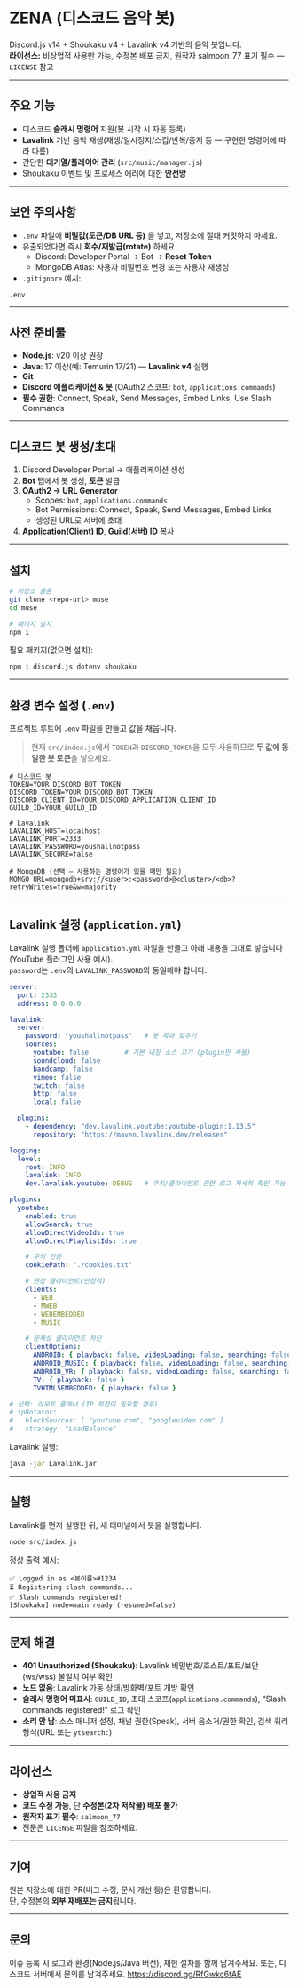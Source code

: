 # ZENA (디스코드 음악 봇)

Discord.js v14 + Shoukaku v4 + Lavalink v4 기반의 음악 봇입니다.  
**라이선스:** 비상업적 사용만 가능, 수정본 배포 금지, 원작자 salmoon_77 표기 필수 — `LICENSE` 참고

---

## 주요 기능

- 디스코드 **슬래시 명령어** 지원(봇 시작 시 자동 등록)
- **Lavalink** 기반 음악 재생(재생/일시정지/스킵/반복/중지 등 — 구현한 명령어에 따라 다름)
- 간단한 **대기열/플레이어 관리** (`src/music/manager.js`)
- Shoukaku 이벤트 및 프로세스 에러에 대한 **안전망**

---

## 보안 주의사항

- `.env` 파일에 **비밀값(토큰/DB URL 등)** 을 넣고, 저장소에 절대 커밋하지 마세요.
- 유출되었다면 즉시 **회수/재발급(rotate)** 하세요.
  - Discord: Developer Portal → Bot → **Reset Token**
  - MongoDB Atlas: 사용자 비밀번호 변경 또는 사용자 재생성
- `.gitignore` 예시:
```gitignore
.env
```

---

## 사전 준비물

- **Node.js**: v20 이상 권장
- **Java**: 17 이상(예: Temurin 17/21) — **Lavalink v4** 실행
- **Git**
- **Discord 애플리케이션 & 봇** (OAuth2 스코프: `bot`, `applications.commands`)
- **필수 권한**: Connect, Speak, Send Messages, Embed Links, Use Slash Commands

---

## 디스코드 봇 생성/초대

1. Discord Developer Portal → 애플리케이션 생성
2. **Bot** 탭에서 봇 생성, **토큰** 발급
3. **OAuth2 → URL Generator**
   - Scopes: `bot`, `applications.commands`
   - Bot Permissions: Connect, Speak, Send Messages, Embed Links
   - 생성된 URL로 서버에 초대
4. **Application(Client) ID**, **Guild(서버) ID** 복사

---

## 설치

```bash
# 저장소 클론
git clone <repo-url> muse
cd muse

# 패키지 설치
npm i
```

필요 패키지(없으면 설치):
```bash
npm i discord.js dotenv shoukaku
```

---

## 환경 변수 설정 (`.env`)

프로젝트 루트에 `.env` 파일을 만들고 값을 채웁니다.  
> 현재 `src/index.js`에서 `TOKEN`과 `DISCORD_TOKEN`을 모두 사용하므로 **두 값에 동일한 봇 토큰**을 넣으세요.

```env
# 디스코드 봇
TOKEN=YOUR_DISCORD_BOT_TOKEN
DISCORD_TOKEN=YOUR_DISCORD_BOT_TOKEN
DISCORD_CLIENT_ID=YOUR_DISCORD_APPLICATION_CLIENT_ID
GUILD_ID=YOUR_GUILD_ID

# Lavalink
LAVALINK_HOST=localhost
LAVALINK_PORT=2333
LAVALINK_PASSWORD=youshallnotpass
LAVALINK_SECURE=false

# MongoDB (선택 — 사용하는 명령어가 있을 때만 필요)
MONGO_URL=mongodb+srv://<user>:<password>@<cluster>/<db>?retryWrites=true&w=majority
```

---

## Lavalink 설정 (`application.yml`)

Lavalink 실행 폴더에 `application.yml` 파일을 만들고 아래 내용을 그대로 넣습니다(YouTube 플러그인 사용 예시).  
`password`는 `.env`의 `LAVALINK_PASSWORD`와 동일해야 합니다.

```yaml
server:
  port: 2333
  address: 0.0.0.0

lavalink:
  server:
    password: "youshallnotpass"   # 봇 쪽과 맞추기
    sources:
      youtube: false         # 기본 내장 소스 끄기 (plugin만 사용)
      soundcloud: false
      bandcamp: false
      vimeo: false
      twitch: false
      http: false
      local: false

  plugins:
    - dependency: "dev.lavalink.youtube:youtube-plugin:1.13.5"
      repository: "https://maven.lavalink.dev/releases"

logging:
  level:
    root: INFO
    lavalink: INFO
    dev.lavalink.youtube: DEBUG   # 쿠키/클라이언트 관련 로그 자세히 확인 가능

plugins:
  youtube:
    enabled: true
    allowSearch: true
    allowDirectVideoIds: true
    allowDirectPlaylistIds: true

    # 쿠키 인증
    cookiePath: "./cookies.txt"

    # 권장 클라이언트(안정적)
    clients:
      - WEB
      - MWEB
      - WEBEMBEDDED
      - MUSIC

    # 문제성 클라이언트 차단
    clientOptions:
      ANDROID: { playback: false, videoLoading: false, searching: false }
      ANDROID_MUSIC: { playback: false, videoLoading: false, searching: false }
      ANDROID_VR: { playback: false, videoLoading: false, searching: false }
      TV: { playback: false }
      TVHTML5EMBEDDED: { playback: false }

# 선택: 라우트 플래너 (IP 회전이 필요할 경우)
# ipRotator:
#   blockSources: [ "youtube.com", "googlevideo.com" ]
#   strategy: "LoadBalance"
```

Lavalink 실행:
```bash
java -jar Lavalink.jar
```

---

## 실행

Lavalink를 먼저 실행한 뒤, 새 터미널에서 봇을 실행합니다.

```bash
node src/index.js
```

정상 출력 예시:
```
✅ Logged in as <봇이름>#1234
⏳ Registering slash commands...
✅ Slash commands registered!
[Shoukaku] node=main ready (resumed=false)
```

---

## 문제 해결

- **401 Unauthorized (Shoukaku)**: Lavalink 비밀번호/호스트/포트/보안(ws/wss) 불일치 여부 확인
- **노드 없음**: Lavalink 가동 상태/방화벽/포트 개방 확인
- **슬래시 명령어 미표시**: `GUILD_ID`, 초대 스코프(`applications.commands`), “Slash commands registered!” 로그 확인
- **소리 안 남**: 소스 매니저 설정, 채널 권한(Speak), 서버 음소거/권한 확인, 검색 쿼리 형식(URL 또는 `ytsearch:`)

---

## 라이선스

- **상업적 사용 금지**
- **코드 수정 가능**, 단 **수정본(2차 저작물) 배포 불가**
- **원작자 표기 필수**: `salmoon_77`
- 전문은 `LICENSE` 파일을 참조하세요.

---

## 기여

원본 저장소에 대한 PR(버그 수정, 문서 개선 등)은 환영합니다.  
단, 수정본의 **외부 재배포는 금지**됩니다.

---

## 문의

이슈 등록 시 로그와 환경(Node.js/Java 버전), 재현 절차를 함께 남겨주세요.
또는, 디스코드 서버에서 문의를 남겨주세요.
https://discord.gg/RfGwkc6tAE

